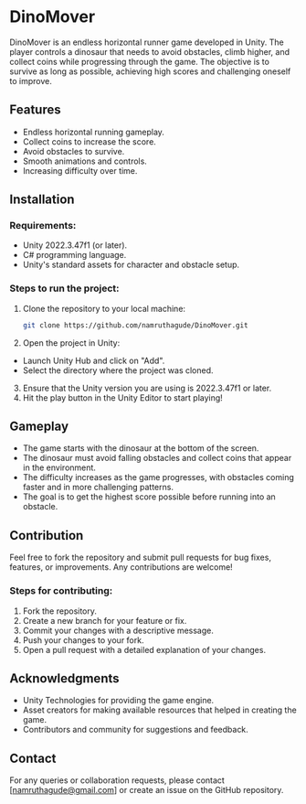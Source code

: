 # DinoMover

DinoMover is an endless horizontal runner game developed in Unity. The player controls a dinosaur that needs to avoid obstacles, climb higher, and collect coins while progressing through the game. The objective is to survive as long as possible, achieving high scores and challenging oneself to improve.

## Features
- Endless horizontal running gameplay.
- Collect coins to increase the score.
- Avoid obstacles to survive.
- Smooth animations and controls.
- Increasing difficulty over time.

## Installation

### Requirements:
- Unity 2022.3.47f1 (or later).
- C# programming language.
- Unity's standard assets for character and obstacle setup.

### Steps to run the project:

1. Clone the repository to your local machine:
   ```bash
   git clone https://github.com/namruthagude/DinoMover.git
   ```
3. Open the project in Unity:
  - Launch Unity Hub and click on "Add".
  - Select the directory where the project was cloned.
3. Ensure that the Unity version you are using is 2022.3.47f1 or later.
4. Hit the play button in the Unity Editor to start playing!

## Gameplay

- The game starts with the dinosaur at the bottom of the screen.
- The dinosaur must avoid falling obstacles and collect coins that appear in the environment.
- The difficulty increases as the game progresses, with obstacles coming faster and in more challenging patterns.
- The goal is to get the highest score possible before running into an obstacle.
  
## Contribution
Feel free to fork the repository and submit pull requests for bug fixes, features, or improvements. Any contributions are welcome!

### Steps for contributing:
1. Fork the repository.
2. Create a new branch for your feature or fix.
3. Commit your changes with a descriptive message.
4. Push your changes to your fork.
5. Open a pull request with a detailed explanation of your changes.

## Acknowledgments
- Unity Technologies for providing the game engine.
- Asset creators for making available resources that helped in creating the game.
- Contributors and community for suggestions and feedback.

## Contact
For any queries or collaboration requests, please contact [namruthagude@gmail.com] or create an issue on the GitHub repository.



